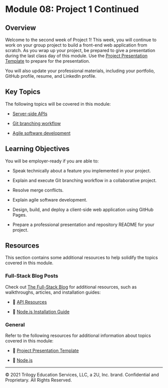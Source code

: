 # Module 08: Project 1 Continued

## Overview

Welcome to the second week of Project 1! This week, you will continue to work on your group project to build a front-end web application from scratch. As you wrap up your project, be prepared to give a presentation during the last class day of this module. Use the [Project Presentation Template](https://docs.google.com/presentation/d/10QaO9KH8HtUXj__81ve0SZcpO5DbMbqqQr4iPpbwKks/edit?usp=sharing) to prepare for the presentation.

You will also update your professional materials, including your portfolio, GitHub profile, resume, and LinkedIn profile.

## Key Topics

The following topics will be covered in this module:

* [Server-side APIs](https://en.wikipedia.org/wiki/Web_API)

* [Git branching workflow](https://git-scm.com/book/en/v2/Git-Branching-Branching-Workflows)

* [Agile software development](https://en.wikipedia.org/wiki/Agile_software_development)

## Learning Objectives

You will be employer-ready if you are able to:

* Speak technically about a feature you implemented in your project.

* Explain and execute Git branching workflow in a collaborative project.

* Resolve merge conflicts.

* Explain agile software development.

* Design, build, and deploy a client-side web application using GitHub Pages.

* Prepare a professional presentation and repository README for your project.

## Resources

This section contains some additional resources to help solidify the topics covered in this module.

### Full-Stack Blog Posts

Check out [The Full-Stack Blog](https://coding-boot-camp.github.io/full-stack/) for additional resources, such as walkthroughs, articles, and installation guides:

  * 📖 [API Resources](https://coding-boot-camp.github.io/full-stack/apis/api-resources)

  * 📖 [Node.js Installation Guide](https://coding-boot-camp.github.io/full-stack/nodejs/how-to-install-nodejs)

### General

Refer to the following resources for additional information about topics covered in this module:

  * 📖 [Project Presentation Template](https://docs.google.com/presentation/d/10QaO9KH8HtUXj__81ve0SZcpO5DbMbqqQr4iPpbwKks/edit?usp=sharing)

  * 📖 [Node.js](https://nodejs.org/en/)

- - -
© 2021 Trilogy Education Services, LLC, a 2U, Inc. brand. Confidential and Proprietary. All Rights Reserved.
